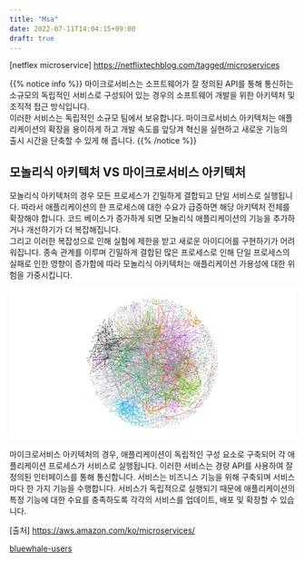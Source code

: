 ```yaml
---
title: "Msa"
date: 2022-07-11T14:04:15+09:00
draft: true
---
```


[netflex microservice] https://netflixtechblog.com/tagged/microservices

{{% notice info %}}
마이크로서비스는 소프트웨어가 잘 정의된 API를 통해 통신하는 소규모의 독립적인 서비스로 구성되어 있는 경우의 소프트웨어 개발을 위한 아키텍처 및 조직적 접근 방식입니다.  
이러한 서비스는 독립적인 소규모 팀에서 보유합니다.
마이크로서비스 아키텍처는 애플리케이션의 확장을 용이하게 하고 개발 속도를 앞당겨 혁신을 실현하고 새로운 기능의 출시 시간을 단축할 수 있게 해 줍니다.
{{% /notice %}}

## 모놀리식 아키텍처 VS 마이크로서비스 아키텍처
모놀리식 아키텍처의 경우 모든 프로세스가 긴밀하게 결합되고 단일 서비스로 실행됩니다. 따라서 애플리케이션의 한 프로세스에 대한 수요가 급증하면 해당 아키텍처 전체를 확장해야 합니다. 코드 베이스가 증가하게 되면 모놀리식 애플리케이션의 기능을 추가하거나 개선하기가 더 복잡해집니다.  
그리고 이러한 복잡성으로 인해 실험에 제한을 받고 새로운 아이디어를 구현하기가 어려워집니다. 종속 관계를 이루며 긴밀하게 결합된 많은 프로세스로 인해 단일 프로세스의 실패로 인한 영향이 증가함에 따라 모놀리식 아키텍처는 애플리케이션 가용성에 대한 위험을 가중시킵니다.

![마이크로서비스](introduction/microservices.jpg#floatright)

마이크로서비스 아키텍처의 경우, 애플리케이션이 독립적인 구성 요소로 구축되어 각 애플리케이션 프로세스가 서비스로 실행됩니다. 이러한 서비스는 경량 API를 사용하여 잘 정의된 인터페이스를 통해 통신합니다. 서비스는 비즈니스 기능을 위해 구축되며 서비스마다 한 가지 기능을 수행합니다. 서비스가 독립적으로 실행되기 때문에 애플리케이션의 특정 기능에 대한 수요를 충족하도록 각각의 서비스를 업데이트, 배포 및 확장할 수 있습니다.

[출처] https://aws.amazon.com/ko/microservices/


<!-- {{< rawhtml >}}
<div class="map-responsive">
<iframe src="https://www.google.com/maps/embed?pb=!1m18!1m12!1m3!1d3169.563794435667!2d127.11039003253148!3d37.40014688566732!2m3!1f0!2f0!3f0!3m2!1i1024!2i768!4f13.1!3m3!1m2!1s0x357ca7019af06e6d%3A0x6645947f52117e91!2z7ZWc6riA6rO87Lu07ZOo7YSw6re466O5!5e0!3m2!1sko!2skr!4v1657256591416!5m2!1sko!2skr" width="300" height="200" style="border:0;" allowfullscreen="" loading="lazy" referrerpolicy="no-referrer-when-downgrade"></iframe>
</div>
{{< /rawhtml >}}  -->

[bluewhale-users](https://bluewhale-users.github.io/ko/)